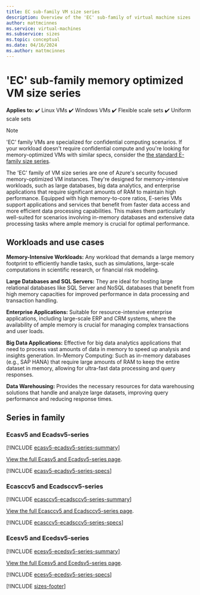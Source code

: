 ```yaml
---
title: EC sub-family VM size series 
description: Overview of the 'EC' sub-family of virtual machine sizes
author: mattmcinnes
ms.service: virtual-machines
ms.subservice: sizes
ms.topic: conceptual
ms.date: 04/16/2024
ms.author: mattmcinnes
---
```


# 'EC' sub-family memory optimized VM size series

**Applies to:** :heavy_check_mark: Linux VMs :heavy_check_mark: Windows VMs :heavy_check_mark: Flexible scale sets :heavy_check_mark: Uniform scale sets

> [!NOTE]
> 'EC' family VMs are specialized for confidential computing scenarios. If your workload doesn't require confidential compute and you're looking for memory-optimized VMs with similar specs, consider the [the standard E-family size series](./e-family.md).

The 'EC' family of VM size series are one of Azure's security focused memory-optimized VM instances. They're designed for memory-intensive workloads, such as large databases, big data analytics, and enterprise applications that require significant amounts of RAM to maintain high performance. Equipped with high memory-to-core ratios, E-series VMs support applications and services that benefit from faster data access and more efficient data processing capabilities. This makes them particularly well-suited for scenarios involving in-memory databases and extensive data processing tasks where ample memory is crucial for optimal performance.

## Workloads and use cases

**Memory-Intensive Workloads:** Any workload that demands a large memory footprint to efficiently handle tasks, such as simulations, large-scale computations in scientific research, or financial risk modeling.

**Large Databases and SQL Servers:** They are ideal for hosting large relational databases like SQL Server and NoSQL databases that benefit from high memory capacities for improved performance in data processing and transaction handling.

**Enterprise Applications:** Suitable for resource-intensive enterprise applications, including large-scale ERP and CRM systems, where the availability of ample memory is crucial for managing complex transactions and user loads.

**Big Data Applications:** Effective for big data analytics applications that need to process vast amounts of data in memory to speed up analysis and insights generation.
In-Memory Computing: Such as in-memory databases (e.g., SAP HANA) that require large amounts of RAM to keep the entire dataset in memory, allowing for ultra-fast data processing and query responses.

**Data Warehousing:** Provides the necessary resources for data warehousing solutions that handle and analyze large datasets, improving query performance and reducing response times.

## Series in family

### Ecasv5 and Ecadsv5-series
[!INCLUDE [ecasv5-ecadsv5-series-summary](./includes/ecasv5-ecadsv5-series-summary.md)]

[View the full Ecasv5 and Ecadsv5-series page](../../ecasv5-ecadsv5-series.md).

[!INCLUDE [ecasv5-ecadsv5-series-specs](./includes/ecasv5-ecadsv5-series-specs.md)]


### Ecasccv5 and Ecadsccv5-series
[!INCLUDE [ecasccv5-ecadsccv5-series-summary](./includes/ecasccv5-ecadsccv5-series-summary.md)]

[View the full Ecasccv5 and Ecadsccv5-series page](../../ecasccv5-ecadsccv5-series.md).

[!INCLUDE [ecasccv5-ecadsccv5-series-specs](./includes/ecasccv5-ecadsccv5-series-specs.md)]


### Ecesv5 and Ecedsv5-series
[!INCLUDE [ecesv5-ecedsv5-series-summary](./includes/ecesv5-ecedsv5-series-summary.md)]

[View the full Ecesv5 and Ecedsv5-series page](../../ecesv5-ecedsv5-series.md).

[!INCLUDE [ecesv5-ecedsv5-series-specs](./includes/ecesv5-ecedsv5-series-specs.md)]


[!INCLUDE [sizes-footer](../includes/sizes-footer.md)]
